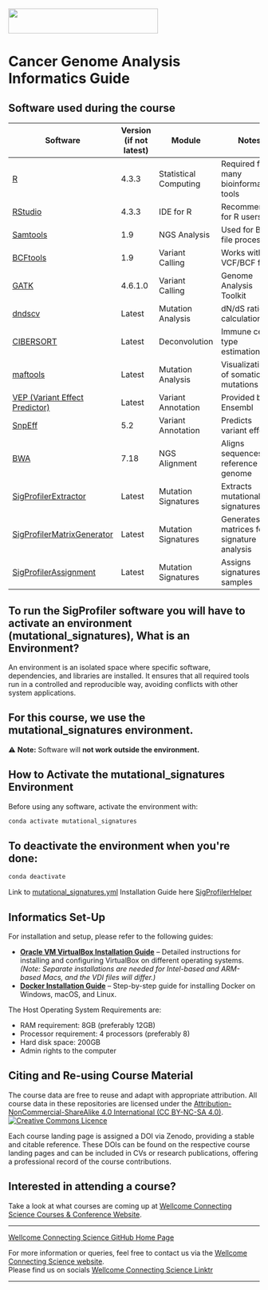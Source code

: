 # <img src="https://coursesandconferences.wellcomeconnectingscience.org/wp-content/themes/wcc_courses_and_conferences/dist/assets/svg/logo.svg" width="300" height="50"> 
# Cancer Genome Analysis Informatics Guide

## **Software used during the course**

| Software | Version (if not latest) | Module | Notes |
|-------------|--------------|----------|-------------|
| [R](https://www.r-project.org/) | 4.3.3 | Statistical Computing | Required for many bioinformatics tools |
| [RStudio](https://posit.co/download/rstudio-desktop/) | 4.3.3 | IDE for R | Recommended for R users |
| [Samtools](http://www.htslib.org/) | 1.9 | NGS Analysis | Used for BAM file processing |
| [BCFtools](http://www.htslib.org/) | 1.9 | Variant Calling | Works with VCF/BCF files |
| [GATK](https://gatk.broadinstitute.org/hc/en-us) | 4.6.1.0 | Variant Calling | Genome Analysis Toolkit |
| [dndscv](https://github.com/im3sanger/dndscv) | Latest | Mutation Analysis | dN/dS ratio calculations |
| [CIBERSORT](https://cibersortx.stanford.edu/) | Latest | Deconvolution | Immune cell type estimation |
| [maftools](https://bioconductor.org/packages/release/bioc/html/maftools.html) | Latest | Mutation Analysis | Visualization of somatic mutations |
| [VEP (Variant Effect Predictor)](https://www.ensembl.org/info/docs/tools/vep/index.html) | Latest | Variant Annotation | Provided by Ensembl |
| [SnpEff](https://pcingola.github.io/SnpEff/) | 5.2 | Variant Annotation | Predicts variant effects |
| [BWA](http://bio-bwa.sourceforge.net/) | 7.18 | NGS Alignment | Aligns sequences to reference genome |
| [SigProfilerExtractor](https://github.com/AlexandrovLab/SigProfilerExtractor) | Latest | Mutation Signatures | Extracts mutational signatures |
| [SigProfilerMatrixGenerator](https://github.com/AlexandrovLab/SigProfilerMatrixGenerator) | Latest | Mutation Signatures | Generates matrices for signature analysis |
| [SigProfilerAssignment](https://github.com/AlexandrovLab/SigProfilerAssignment) | Latest | Mutation Signatures | Assigns signatures to samples|


## **To run the SigProfiler software you will have to activate an environment (mutational_signatures), What is an Environment?**
An environment is an isolated space where specific software, dependencies, and libraries are installed. It ensures that all required tools run in a controlled and reproducible way, avoiding conflicts with other system applications.

## For this course, we use the **mutational_signatures**  environment.

⚠️ **Note:** Software will **not work outside the environment.**

## **How to Activate the mutational_signatures Environment**
Before using any software, activate the environment with:

```bash
conda activate mutational_signatures
```

## **To deactivate the environment when you're done:**

```bash
conda deactivate
```

Link to [mutational_signatures.yml](https://github.com/WCSCourses/Cancer_Genome_Analysis_2025/blob/main/course_data_2025/env_mutational_signatures.yml)
Installation Guide here [SigProfilerHelper](https://github.com/edawson/SigProfilerHelper)

## Informatics Set-Up
For installation and setup, please refer to the following guides:

- **[Oracle VM VirtualBox Installation Guide](https://github.com/WCSCourses/index/blob/main/VM_Guide.md)** – Detailed instructions for installing and configuring VirtualBox on different operating systems. *(Note: Separate installations are needed for Intel-based and ARM-based Macs, and the VDI files will differ.)*
- **[Docker Installation Guide](https://github.com/WCSCourses/index/blob/main/Docker_guide.md)** – Step-by-step guide for installing Docker on Windows, macOS, and Linux.

The Host Operating System Requirements are: <br />
- RAM requirement: 8GB (preferably 12GB) <br />
- Processor requirement: 4 processors (preferably 8) <br />
- Hard disk space: 200GB <br />
- Admin rights to the computer <br />

## Citing and Re-using Course Material

The course data are free to reuse and adapt with appropriate attribution. All course data in these repositories are licensed under the <a rel="license" href="https://creativecommons.org/licenses/by-nc-sa/4.0/">Attribution-NonCommercial-ShareAlike 4.0 International (CC BY-NC-SA 4.0)</a>. <a rel="license" href="http://creativecommons.org/licenses/by/4.0/"><img alt="Creative Commons Licence" style="border-width:0" src="https://i.creativecommons.org/l/by-nc-sa/4.0/88x31.png" /></a><br /> 

Each course landing page is assigned a DOI via Zenodo, providing a stable and citable reference. These DOIs can be found on the respective course landing pages and can be included in CVs or research publications, offering a professional record of the course contributions.

## Interested in attending a course?

Take a look at what courses are coming up at [Wellcome Connecting Science Courses & Conference Website](https://coursesandconferences.wellcomeconnectingscience.org/our-events/).

---

[Wellcome Connecting Science GitHub Home Page](https://github.com/WCSCourses) 

For more information or queries, feel free to contact us via the [Wellcome Connecting Science website](https://coursesandconferences.wellcomeconnectingscience.org).<br /> 
Please find us on socials [Wellcome Connecting Science Linktr](https://linktr.ee/eventswcs)

---
